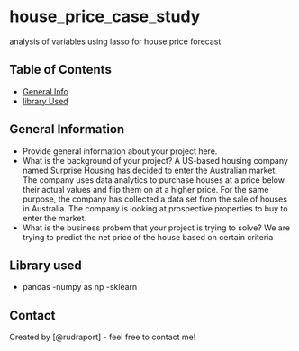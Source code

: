 # house_price_case_study
 analysis of variables using lasso for house price forecast 


## Table of Contents
* [General Info](#general-information)
* [library Used](#technologies-used)


<!-- You can include any other section that is pertinent to your problem -->

## General Information
- Provide general information about your project here.
- What is the background of your project?
A US-based housing company named Surprise Housing has decided to enter the Australian market. The company uses data analytics to purchase houses at a price below their actual values and flip them on at a higher price. For the same purpose, the company has collected a data set from the sale of houses in Australia.
The company is looking at prospective properties to buy to enter the market.
- What is the business probem that your project is trying to solve?
We are trying to predict the net price of the house based on certain criteria 


## Library used 
- pandas 
-numpy as np
-sklearn

## Contact
Created by [@rudraport] - feel free to contact me!

